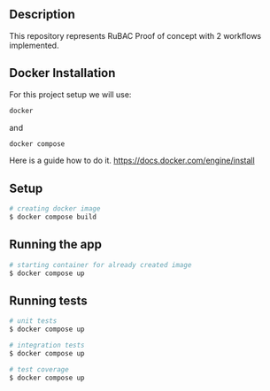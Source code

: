 ## Description

This repository represents RuBAC Proof of concept with 2 workflows implemented.

## Docker Installation
For this project setup we will use:

```bash
docker 
```
and
```bash
docker compose
```

Here is a guide how to do it.
https://docs.docker.com/engine/install

## Setup

```bash
# creating docker image
$ docker compose build
```

## Running the app

```bash
# starting container for already created image
$ docker compose up

```

## Running tests

```bash
# unit tests
$ docker compose up

# integration tests
$ docker compose up

# test coverage
$ docker compose up
```

